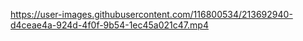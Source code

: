 
https://user-images.githubusercontent.com/116800534/213692940-d4ceae4a-924d-4f0f-9b54-1ec45a021c47.mp4
